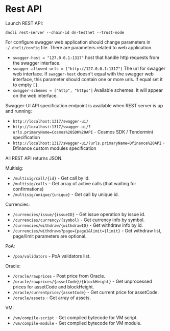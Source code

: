 # Rest API

Launch REST API:

    dncli rest-server --chain-id dn-testnet --trust-node

For configure swagger web application should change parameters in `~/.dncli/config` file. 
There are parameters related to web application.
* `swagger-host = "127.0.0.1:1317"` host that handle http requests from the swagger interface.
* `swagger-allowed-urls = ["http://127.0.0.1:1317"]` The url for swagger web interface. If `swagger-host` doesn't equal 
with the swagger web interface, this parameter should contain one or more urls. If equal set it to empty `[]`.
* `swagger-schemes = ["http", "https"]` Available schemes. It will appear on the web interface. 

Swagger-UI API specification endpoint is available when REST server is up and running:
* `http://localhost:1317/swagger-ui/` 
* `http://localhost:1317/swagger-ui/?urls.primaryName=Cosmos%20SDK%20API` - Cosmos SDK / Tendermint specification 
* `http://localhost:1317/swagger-ui/?urls.primaryName=Dfinance%20API`     - Dfinance custom modules specification 

All REST API returns JSON.

Multisig:

* `/multisig/call/{id}` - Get call by id.
* `/multisig/calls` - Get array of active calls (that waiting for confirmations)
* `/multisig/unique/{unique}` - Get call by unique id.

Currencies:

* `/currencies/issue/{issueID}` - Get issue operation by issue id.
* `/currencies/currency/{symbol}` - Get currency info by symbol.
* `/currencies/withdraw/{withdrawID}` - Get withdraw info by id.
* `/currencies/withdraws?page={page}&limit={limit}` - Get withdraw list, page/limit parameters are optional.

PoA:

* `/poa/validators` - PoA validators list.

Oracle:
* `/oracle/rawprices` - Post price from Oracle.
* `/oracle/rawprices/{assetCode}/{blockHeight}` - Get unprocessed prices for assetCode and blockHeight.
* `/oracle/currentprice/{assetCode}` - Get current price for assetCode.
* `/oracle/assets` - Get array of assets.

VM:
* `/vm/compile-script` - Get compiled bytecode for VM script.
* `/vm/compile-module` - Get compiled bytecode for VM module.
